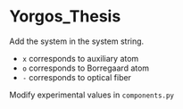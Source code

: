 # Yorgos_Thesis

Add the system in the system string.

- `x` corresponds to auxiliary atom
- `o` corresponds to Borregaard atom
- `-` corresponds to optical fiber

Modify experimental values in `components.py`
